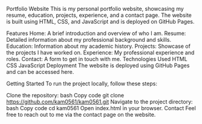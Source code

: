 Portfolio Website
This is my personal portfolio website, showcasing my resume, education, projects, experience, and a contact page. The website is built using HTML, CSS, and JavaScript and is deployed on GitHub Pages.

Features
Home: A brief introduction and overview of who I am.
Resume: Detailed information about my professional background and skills.
Education: Information about my academic history.
Projects: Showcase of the projects I have worked on.
Experience: My professional experience and roles.
Contact: A form to get in touch with me.
Technologies Used
HTML
CSS
JavaScript
Deployment
The website is deployed using GitHub Pages and can be accessed here.

Getting Started
To run the project locally, follow these steps:

Clone the repository:
bash
Copy code
git clone https://github.com/kam0561/kam0561.git
Navigate to the project directory:
bash
Copy code
cd kam0561
Open index.html in your browser.
Contact
Feel free to reach out to me via the contact page on the website.
